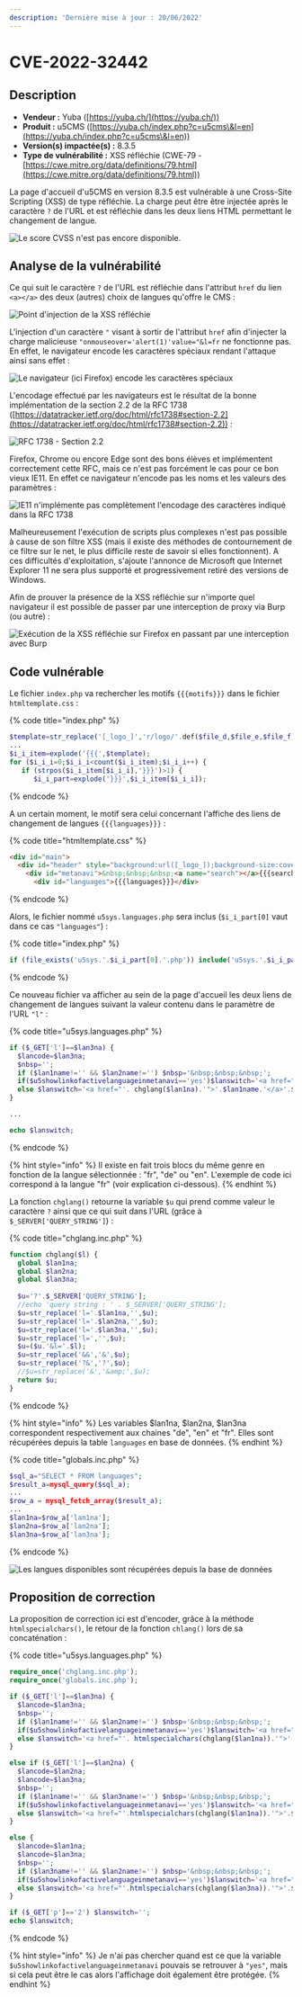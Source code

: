 ```yaml
---
description: 'Dernière mise à jour : 20/06/2022'
---
```


# CVE-2022-32442

## Description

* **Vendeur :** Yuba ([https://yuba.ch/](https://yuba.ch/))
* **Produit :** u5CMS ([https://yuba.ch/index.php?c=u5cms\&l=en](https://yuba.ch/index.php?c=u5cms\&l=en))
* **Version(s) impactée(s) :** 8.3.5
* **Type de vulnérabilité :** XSS réfléchie (CWE-79 - [https://cwe.mitre.org/data/definitions/79.html](https://cwe.mitre.org/data/definitions/79.html))

La page d'accueil d'u5CMS en version 8.3.5 est vulnérable à une Cross-Site Scripting (XSS) de type réfléchie. La charge peut être être injectée après le caractère `?` de l'URL et est réfléchie dans les deux liens HTML permettant le changement de langue.

![Le score CVSS n'est pas encore disponible.](<../../.gitbook/assets/image (4).png>)

## Analyse de la vulnérabilité

Ce qui suit le caractère `?` de l'URL est réfléchie dans l'attribut `href` du lien `<a></a>` des deux (autres) choix de langues qu'offre le CMS :&#x20;

![Point d'injection de la XSS réfléchie](<../../.gitbook/assets/image (9).png>)

L'injection d'un caractère `"` visant à sortir de l'attribut `href` afin d'injecter la charge malicieuse `"onmouseover='alert(1)'value="&l=fr` ne fonctionne pas. En effet, le navigateur encode les caractères spéciaux rendant l'attaque ainsi sans effet :&#x20;

![Le navigateur (ici Firefox) encode les caractères spéciaux](<../../.gitbook/assets/image (8).png>)

L'encodage effectué par les navigateurs est le résultat de la bonne implémentation de la section 2.2 de la RFC 1738 ([https://datatracker.ietf.org/doc/html/rfc1738#section-2.2](https://datatracker.ietf.org/doc/html/rfc1738#section-2.2)) :&#x20;

![RFC 1738 - Section 2.2](<../../.gitbook/assets/image (7).png>)

Firefox, Chrome ou encore Edge sont des bons élèves et implémentent correctement cette RFC, mais ce n'est pas forcément le cas pour ce bon vieux IE11. En effet ce navigateur n'encode pas les noms et les valeurs des paramètres :&#x20;

![IE11 n'implémente pas complètement l'encodage des caractères indiqué dans la RFC 1738](<../../.gitbook/assets/image (5).png>)



Malheureusement l'exécution de scripts plus complexes n'est pas possible à cause de son filtre XSS (mais il existe des méthodes de contournement de ce filtre sur le net, le plus difficile reste de savoir si elles fonctionnent). A ces difficultés d'exploitation, s'ajoute l'annonce de Microsoft que Internet Explorer 11 ne sera plus supporté et progressivement retiré des versions de Windows.

Afin de prouver la présence de la XSS réfléchie sur n'importe quel navigateur il est possible de passer par une interception de proxy via Burp (ou autre) :&#x20;

![Exécution de la XSS réfléchie sur Firefox en passant par une interception avec Burp](<../../.gitbook/assets/image (10).png>)

## Code vulnérable

Le fichier `index.php` va rechercher les motifs `{{{motifs}}}` dans le fichier `htmltemplate.css` :

{% code title="index.php" %}
```php
$template=str_replace('[_logo_]','r/logo/'.def($file_d,$file_e,$file_f).'?t='.filemtime('r/logo/'.def($file_d,$file_e,$file_f)),file_get_contents('r/htmltemplate.css'));
...
$i_i_item=explode('{{{',$template);
for ($i_i_i=0;$i_i_i<count($i_i_item);$i_i_i++) {
   if (strpos($i_i_item[$i_i_i],'}}}')>1) {
      $i_i_part=explode('}}}',$i_i_item[$i_i_i]);
```
{% endcode %}

A un certain moment, le motif sera celui concernant l'affiche des liens de changement de langues `{{{languages}}}` :&#x20;

{% code title="htmltemplate.css" %}
```html
<div id="main">
  <div id="header" style="background:url([_logo_]);background-size:cover">
    <div id="metanavi">&nbsp;&nbsp;&nbsp;<a name="search"></a>{{{search}}}
      <div id="languages">{{{languages}}}</div>
```
{% endcode %}

Alors, le fichier nommé `u5sys.languages.php` sera inclus (`$i_i_part[0]` vaut dans ce cas  `"languages"`) :&#x20;

{% code title="index.php" %}
```php
if (file_exists('u5sys.'.$i_i_part[0].'.php')) include('u5sys.'.$i_i_part[0].'.php');
```
{% endcode %}

Ce nouveau fichier va afficher au sein de la page d'accueil les deux liens de changement de langues suivant la valeur contenu dans le paramètre de l'URL `"l"` :

{% code title="u5sys.languages.php" %}
```php
if ($_GET['l']==$lan3na) {
  $lancode=$lan3na;
  $nbsp='';
  if ($lan1name!='' && $lan2name!='') $nbsp='&nbsp;&nbsp;&nbsp;';
  if($u5showlinkofactivelanguageinmetanavi=='yes')$lanswitch='<a href="'.chglang($lan1na).'">'.$lan1name.'</a>'.$nbsp.'<a href="'.chglang($lan2na).'">'.$lan2name.'</a>'.$nbsp.'<a href="'.chglang($lan3na).'">'.$lan3name.'</a>';
  else $lanswitch='<a href="'. chglang($lan1na).'">'.$lan1name.'</a>'.$nbsp.'<a href="'.chglang($lan2na).'">'.$lan2name.'</a>';
}

...

echo $lanswitch;
```
{% endcode %}

{% hint style="info" %}
Il existe en fait trois blocs du même genre en fonction de la langue sélectionnée : "fr", "de" ou "en". L'exemple de code ici correspond à la langue "fr" (voir explication ci-dessous).
{% endhint %}

La fonction `chglang()` retourne la variable `$u` qui prend comme valeur le caractère `?` ainsi que  ce qui suit dans l'URL (grâce à `$_SERVER['QUERY_STRING']`) :

{% code title="chglang.inc.php" %}
```php
function chglang($l) {
  global $lan1na;
  global $lan2na;
  global $lan3na;
  
  $u='?'.$_SERVER['QUERY_STRING'];
  //echo 'query string : ' . $_SERVER['QUERY_STRING'];
  $u=str_replace('l='.$lan1na,'',$u);
  $u=str_replace('l='.$lan2na,'',$u);
  $u=str_replace('l='.$lan3na,'',$u);
  $u=str_replace('l=','',$u);
  $u=($u.'&l='.$l);
  $u=str_replace('&&','&',$u);
  $u=str_replace('?&','?',$u);
  //$u=str_replace('&','&amp;',$u);
  return $u;
}
```
{% endcode %}

{% hint style="info" %}
Les variables $lan1na, $lan2na, $lan3na correspondent respectivement aux chaines "de", "en" et "fr". Elles sont récupérées depuis la table `languages` en base de données.
{% endhint %}

{% code title="globals.inc.php" %}
```php
$sql_a="SELECT * FROM languages";
$result_a=mysql_query($sql_a);
...
$row_a = mysql_fetch_array($result_a);
...
$lan1na=$row_a['lan1na'];
$lan2na=$row_a['lan2na'];
$lan3na=$row_a['lan3na'];
```
{% endcode %}

![Les langues disponibles sont récupérées depuis la base de données](<../../.gitbook/assets/image (3).png>)

## Proposition de correction

La proposition de correction ici est d'encoder, grâce à la méthode `htmlspecialchars()`, le retour de la fonction `chlang()` lors de sa concaténation :

{% code title="u5sys.languages.php" %}
```php
require_once('chglang.inc.php'); 
require_once('globals.inc.php');

if ($_GET['l']==$lan3na) {
  $lancode=$lan3na;
  $nbsp='';
  if ($lan1name!='' && $lan2name!='') $nbsp='&nbsp;&nbsp;&nbsp;';
  if($u5showlinkofactivelanguageinmetanavi=='yes')$lanswitch='<a href="'.htmlspecialchars(chglang($lan1na)).'">'.$lan1name.'</a>'.$nbsp.'<a href="'.htmlspecialchars(chglang($lan2na)).'">'.$lan2name.'</a>'.$nbsp.'<a href="'.htmlspecialchars(chglang($lan3na)).'">'.$lan3name.'</a>';
  else $lanswitch='<a href="'. htmlspecialchars(chglang($lan1na)).'">'.$lan1name.'</a>'.$nbsp.'<a href="'.htmlspecialchars(chglang($lan2na)).'">'.$lan2name.'</a>';
}

else if ($_GET['l']==$lan2na) {
  $lancode=$lan2na;
  $lancode=$lan3na;
  $nbsp='';
  if ($lan1name!='' && $lan3name!='') $nbsp='&nbsp;&nbsp;&nbsp;';
  if($u5showlinkofactivelanguageinmetanavi=='yes')$lanswitch='<a href="'.htmlspecialchars(chglang($lan1na)).'">'.$lan1name.'</a>'.$nbsp.'<a href="'.htmlspecialchars(chglang($lan2na)).'">'.$lan2name.'</a>'.$nbsp.'<a href="'.htmlspecialchars(chglang($lan3na)).'">'.$lan3name.'</a>';
  else $lanswitch='<a href="'.htmlspecialchars(chglang($lan1na)).'">'.$lan1name.'</a>'.$nbsp.'<a href="'.htmlspecialchars(chglang($lan3na)).'">'.$lan3name.'</a>';
}

else {
  $lancode=$lan1na;
  $lancode=$lan3na;
  $nbsp='';
  if ($lan3name!='' && $lan2name!='') $nbsp='&nbsp;&nbsp;&nbsp;';
  if($u5showlinkofactivelanguageinmetanavi=='yes')$lanswitch='<a href="'.htmlspecialchars(chglang($lan1na)).'">'.$lan1name.'</a>'.$nbsp.'<a href="'.htmlspecialchars(chglang($lan2na)).'">'.$lan2name.'</a>'.$nbsp.'<a href="'.htmlspecialchars(chglang($lan3na)).'">'.$lan3name.'</a>';
  else $lanswitch='<a href="'.htmlspecialchars(chglang($lan3na)).'">'.$lan3name.'</a>'.$nbsp.'<a href="'.htmlspecialchars(chglang($lan2na)).'">'.$lan2name.'</a>';
}

if ($_GET['p']=='2') $lanswitch='';
echo $lanswitch;
```
{% endcode %}

{% hint style="info" %}
Je n'ai pas chercher quand est ce que la variable `$u5showlinkofactivelanguageinmetanavi` pouvais se retrouver à `"yes"`, mais si cela peut être le cas alors l'affichage doit également être protégée.
{% endhint %}

